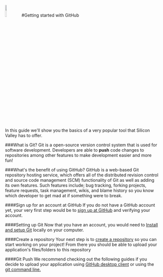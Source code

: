 <img src="https://raw.githubusercontent.com/Gearhost/docs/master/Images/octocat.jpg" width=10%/>
#Getting started with GitHub  

In this guide we'll show you the basics of a very popular tool that Silicon Valley has to offer.

###What is Git?
Git is a open-source version control system that is used for software development. Developers are able to **push** code changes to repositories among other features to make development easier and more fun! 

###What's the benefit of using GitHub?
GitHub is a web-based Git repository hosting service, which offers all of the distributed revision control and source code management (SCM) functionality of Git as well as adding its own features.
Such features include; bug tracking, forking projects,  feature requests, task management, wikis, and blame history so you know which developer to get mad at if something were to break.


####Sign up for an account at GitHub
If you do not have a GitHub account yet, your very first step would be to [sign up at GitHub](https://github.com/) and verifying your account.

####Setting up Git
Now that you have an account, you would need to [Install and setup Git](https://help.github.com/articles/set-up-git/) locally on your computer. 
 
####Create a repository
Your next step is to [create a repository](https://help.github.com/articles/create-a-repo/) so you can start working on your project! From there you should be able to upload your application's files/folders to this repository

####Git Push
We recommend checking out the following guides if you decide to upload your application using [GitHub desktop client](https://guides.github.com/introduction/getting-your-project-on-github/#desktop) or using the [git command line.](https://help.github.com/articles/adding-an-existing-project-to-github-using-the-command-line/)


